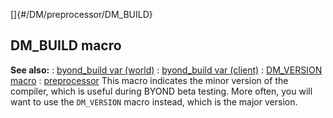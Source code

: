 []{#/DM/preprocessor/DM_BUILD}
  ## DM_BUILD macro
  **See also:**
  :   [byond_build var (world)](ref/world/var/byond_build)
  :   [byond_build var (client)](ref/client/var/byond_build)
  :   [DM_VERSION macro](ref/DM/preprocessor/DM_VERSION)
  :   [preprocessor](ref/DM/preprocessor)
  This macro indicates the minor version of the compiler, which is useful
  during BYOND beta testing. More often, you will want to use the
  `DM_VERSION` macro instead, which is the major version.